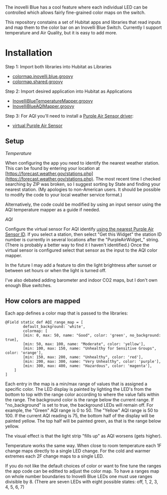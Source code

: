 The inovelli Blue has a cool feature where each individual LED can be controlled which allows fairly fine-grained color maps on the switch. 

This repository constains a set of Hubitat apps and libraries that read inputs and map them to the color bar on an Inovelli Blue Switch.  Currently I support temperature and Air Quality, but it is easy to add more.

Installation
============

Step 1: Import both libraries into Hubitat as Libraries

 * [colormap.inovelli.blue.groovy](colormap.inovelli.blue.groovy)
 * [colormap.shared.groovy](colormap.shared.groovy)

Step 2: Import desired application into Hubitat as Applications

 * [InovelliBlueTemperatureMapper.groovy](InovelliBlueTemperatureMapper.groovy)
 * [InovelliBlueAQIMapper.groovy](InovelliBlueAQIMapper.groovy)

Step 3: For AQI you'll need to install a [Purple Air Sensor driver](https://github.com/pfmiller0/Hubitat/blob/main/PurpleAir%20AQI%20Virtual%20Sensor.groovy):

 * [virtual Purple Air Sensor](https://raw.githubusercontent.com/pfmiller0/Hubitat/main/PurpleAir%20AQI%20Virtual%20Sensor.groovy)

Setup
-----

*Temperature*

 When configuring the app you need to identify the nearest weather station.  This can be found by entering your location at [https://forecast.weather.gov/stations.php](https://forecast.weather.gov/stations.php).  The most recent time I checked searching by ZIP was broken, so I suggest sorting by State and finding your nearest station.  (My apologies to non-American users.  It should be possible to modify the code to your local weather service format.)

 Alternatively, the code could be modified by using an input sensor using the AQI temperature mapper as a guide if needed.

*AQI*

Configure the virtual sensor For AQI identify [using the nearest Purple Air Sensor ID](https://map.purpleair.com/).  If you select a station, then select "Get this Widget" the station ID number is currently in several locations after the "PurpleAirWidget_" string.  (There is probably a better way to find it I haven't identified.)  Once the virtual sensor is configured select that sensor as the input to the AQI color mapper.

In the future I may add a feature to dim the light brightness after sunset or between set hours or when the light is turned off. 

I've also debated adding barometer and indoor CO2 maps, but I don't own enough Blue switches. 

How colors are mapped
---------------------

Each app defines a color map that is passed to the libraries:

```
@Field static def AQI_range_map = [
        default_background: 'white',
        colormap: [
        [min: 0, max: 50, name: "Good", color: 'green', no_background: true],
        [min: 50, max: 100, name: "Moderate", color: 'yellow'],
        [min: 100, max: 150, name: "Unhealthy for Sensitive Groups", color: 'orange'],
        [min: 150, max: 200, name: "Unhealthy", color: 'red'],
        [min: 200, max: 300, name: "Very Unhealthy", color: 'purple'],
        [min: 300, max: 400, name: "Hazardous", color: 'magenta'],
    ]
] 
```

Each entry in the map is a min/max range of values that is assigned a specific color.  The LED display is painted by lighting the LED's from the bottom to top with the range color according to where the value falls within the range.  The background color is the range below the current range.  If "no_background" is set to true, the background LEDs will remain off.  For example, the "Green" AQI range is 0 to 50.  The "Yellow" AQI range is 50 to 100.  If the current AQI reading is 75, the bottom half of the display will be painted yellow.  The top half will be painted green, as that is the range below yellow.

The visual effect is that the light strip "fills up" as AQI worsens (gets higher).

Temperature works the same way.  When close to room temperature each 1F change maps directly to a single LED change.  For the cold and warmer extremes each 2F change maps to a single LED.

If you do not like the default choices of color or want to fine tune the ranges the app code can be editted to adjust the color map.  To have a ranges map on whole number boundaries to Inovelli Blue LEDs one must use ranges divisible by 8.  (There are seven LEDs with eight possible states: off, 1, 2, 3, 4, 5, 6, 7)